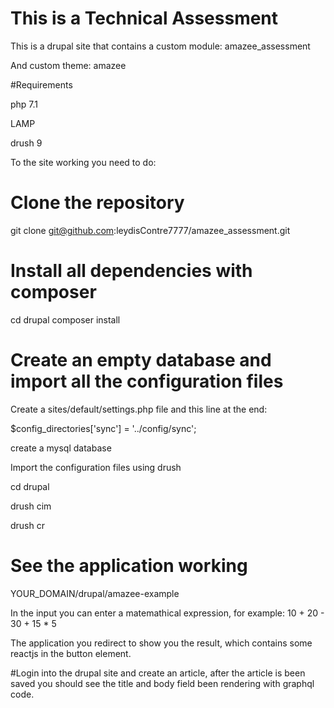 # This is a Technical Assessment

This is a drupal site that contains a custom module:
 amazee_assessment


And custom theme:
 amazee


#Requirements

php 7.1

LAMP

drush 9



To the site working you need to do:

 # Clone the repository

 git clone git@github.com:leydisContre7777/amazee_assessment.git

 # Install all dependencies with composer

 cd drupal
 composer install


 # Create an empty database and import all the configuration files

 Create a sites/default/settings.php file and this line at the end:

 $config_directories['sync'] = '../config/sync';


 create a mysql database

 Import the configuration files using drush

 cd drupal

 drush cim

 drush cr


 # See the application working

 YOUR_DOMAIN/drupal/amazee-example

 In the input you can enter a matemathical expression, for example: 10 + 20 - 30 + 15 * 5

 The application you redirect to show you the result, which contains some reactjs in the button element.


 #Login into the drupal site and create an article, after the article is been saved you should see
 the title and body field been rendering with graphql code.


 





